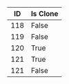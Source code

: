 | ID  | Is Clone |
| --- | -------- |
| 118 | False    |
| 119 | False    |
| 120 | True     |
| 121 | True     |
| 121 | False    |
